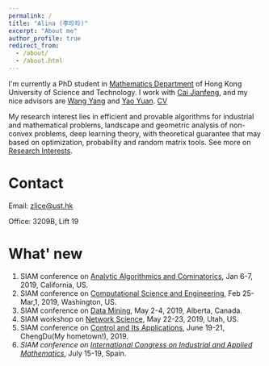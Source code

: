 ```yaml
---
permalink: /
title: "Alina (李珍珍)"
excerpt: "About me"
author_profile: true
redirect_from: 
  - /about/
  - /about.html
---
```


I'm currently a PhD student in [Mathematics Department](http://www.math.ust.hk/) of Hong Kong University of Science and Technology. I work with [Cai Jianfeng](https://www.math.ust.hk/~jfcai/), and my nice advisors are [Wang Yang](https://www.math.ust.hk/~yangwang/) and [Yao Yuan](https://www.math.ust.hk/people/faculty/profile/yuany/). [CV](https://gitipanda.github.io/cv/)

My research interest lies in efficient and provable algorithms for industrial and mathematical problems, landscape and geometric analysis of non-convex problems, deep learning theory, with theoretical guarantee that may based on optimization, probability and random matrix tools. See more on [Research Interests](https://gitipanda.github.io/markdown/).

Contact
=====
Email: zlice@ust.hk

Office: 3209B, Lift 19

What' new
======

1. SIAM conference on [Analytic Algorithmics and Cominatorics](https://www.siam.org/conferences/CM/Main/analco19), Jan 6-7, 2019, California, US.
1. SIAM conference on [Computational Science and Engineering](https://www.siam.org/conferences/CM/Main/cse19), Feb 25- Mar,1, 2019, Washington, US.
1. SIAM conference on [Data Mining](https://www.siam.org/conferences/CM/Main/sdm19), May 2-4, 2019, Alberta, Canada. 
1. SIAM workshop on [Network Science](https://www.siam.org/conferences/CM/Main/ns19), May 22-23, 2019, Utah, US.
1. SIAM conference on [Control and Its Applications](https://www.siam.org/conferences/CM/Main/ct19), June 19-21, ChengDu(My hometown!), 2019.
1. *SIAM conference on [International Congress on Industrial and Applied Mathematics](https://iciam2019.org/)*, July 15-19, Spain.
